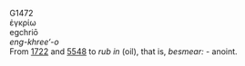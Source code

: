 <body>
  <p>G1472<br>  ἐγκρίω  <br> egchriō  <br><i>eng-khree‘-o </i><br>From <a href="g1722.htm">1722</a> and <a href="g5548.htm">5548</a>  to <i>rub</i> <i>in</i> (oil), that is, <i>besmear:</i> - anoint.<br></p>
 </body>